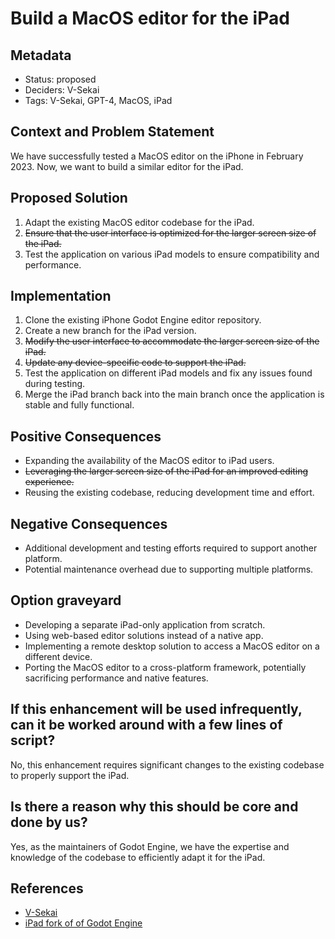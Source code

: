# Build a MacOS editor for the iPad

## Metadata

- Status: proposed
- Deciders: V-Sekai
- Tags: V-Sekai, GPT-4, MacOS, iPad

## Context and Problem Statement

We have successfully tested a MacOS editor on the iPhone in February 2023. Now, we want to build a similar editor for the iPad.

## Proposed Solution

1. Adapt the existing MacOS editor codebase for the iPad.
2. ~~Ensure that the user interface is optimized for the larger screen size of the iPad.~~
3. Test the application on various iPad models to ensure compatibility and performance.

## Implementation

1. Clone the existing iPhone Godot Engine editor repository.
2. Create a new branch for the iPad version.
3. ~~Modify the user interface to accommodate the larger screen size of the iPad.~~
4. ~~Update any device-specific code to support the iPad.~~
5. Test the application on different iPad models and fix any issues found during testing.
6. Merge the iPad branch back into the main branch once the application is stable and fully functional.

## Positive Consequences

- Expanding the availability of the MacOS editor to iPad users.
- ~~Leveraging the larger screen size of the iPad for an improved editing experience.~~
- Reusing the existing codebase, reducing development time and effort.

## Negative Consequences

- Additional development and testing efforts required to support another platform.
- Potential maintenance overhead due to supporting multiple platforms.

## Option graveyard

- Developing a separate iPad-only application from scratch.
- Using web-based editor solutions instead of a native app.
- Implementing a remote desktop solution to access a MacOS editor on a different device.
- Porting the MacOS editor to a cross-platform framework, potentially sacrificing performance and native features.

## If this enhancement will be used infrequently, can it be worked around with a few lines of script?

No, this enhancement requires significant changes to the existing codebase to properly support the iPad.

## Is there a reason why this should be core and done by us?

Yes, as the maintainers of Godot Engine, we have the expertise and knowledge of the codebase to efficiently adapt it for the iPad.

## References

- [V-Sekai](https://v-sekai.org/)
- [iPad fork of of Godot Engine](https://github.com/V-Sekai/godot/tree/groups-4.x-ios)
